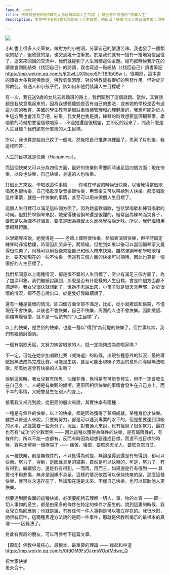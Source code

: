 ```yaml
---
layout: post
title: 佛教徒爸爸和他9歲的女兒這樣談論人生目標 | 符合普世價值的“快樂人生”
description: 本文中作者和9歲女兒聊到了人生目標，他指出了快樂可以分為四個方面：現在快樂、未來快樂、個人快樂和他人快樂。並進一步指出快樂可以是有條件的，但也可以是無條件的。了解佛教中的因緣法理論，是實現無條件快樂的關鍵。

---
```


![](../images/2023-06-02.jpeg)

小紅書上很多人交筆友，做對方的小樹洞，分享自己的酸甜苦辣。我也發了一個類似的帖子，很欣慰的是，也交到幾十位筆友。於是我們就有一搭冇一搭地寫信回信了，這來來回回的交流中，我們就提到了人生目標這個主題。碰巧那時候我所在的讀書會剛剛結束《找回自己》的閱讀，我也寫過一點總結（《找回自己》讀書筆記 https://mp.weixin.qq.com/s/jt0lwLUXWeno5P-T8Rb06w ）。很顯然，這本書的讀者大多數是佛教徒，佛教氣氛濃厚，對於佛教徒有很好的啓發作用。但對於非佛教徒，普通人和小孩子們，該如何和他們談論人生目標呢？

有一次，我在送9歲的女兒去興趣班的路上，我們聊到了這個話題。當然，其實話題是我故意挑起來的，因為我想聽聽她是否有自己的想法，或者她的學校是否有過這方面的教育。美國的學生教育是很註重情緒管理和心理健康的，我想可能對於人生這方面也會涉及了吧。結果，我女兒也隻是說，練琴的時候想要當個鋼琴家，學唱歌的時候想要當個歌唱家……不過她還是很機靈，立即反問起來了，問我什麼是人生目標？我們該有什麼樣的人生目標。

所以，我也算是給自己挖了一個坑，然後把自己推進坑裡面了。思索了片刻後，我這樣回答：

人生的目標就是快樂（Happiness）。

而這個快樂又可以分為四個方面，最好的快樂則需要同時滿足這四個方面：現在快樂，以後也快樂，自己快樂，身邊的人也快樂。

打個比方來說，學唱歌這件事情 —— 你現在學習的時候很快樂，以後覺得當個歌唱家也很快樂，自己唱歌享受音樂很快樂，用音樂又可以帶給別人快樂。那麼唱歌這件事情，就是一件快樂的事情，甚至可以用來做個人生目標了。

這個人生目標可以滿足這四個方面了。因為她喜歡唱歌，包括學唱歌和練習唱歌的時候。但對於學鋼琴來說，她覺得練習鋼琴還是很難的，經常因為練琴而哭鼻子，要麼是以為彈不好沮喪，要麼是因為練習太久而感覺枯燥乏味。所以，我們繼續用學鋼琴距離。

以學鋼琴來說，她覺得是 —— 老師上課時很快樂，參加表演很快樂，但平時固定練琴時非常枯燥，時常因此哭鼻子，鬨情緒。但想到如果以後可以當個鋼琴家又覺得很快樂了，同樣可以用音樂來給自己和他人帶來快樂。雖然彈鋼琴和學唱歌相比，要忍受現在的一些不快樂，但還有三個方面的快樂可以期待，因此也算是一個很好的人生目標了。

我們都同意以上兩種情況，都是很不錯的人生目標了，至少有滿足三個方面了。為了加深印象，我們繼續討論到，那麼是否有什麼樣的人生目標，會是四個方面都不滿足呢。我女兒很快就想到了，但她不忍說出來，小孩子就是很天真無邪，對於很壞的情況，都不忍心說出口。於是隻好我繼續說了。

還有一種是最壞的情況，即四個方面全部不滿足，比如，從小就撒謊和偷竊，不僅現在不會快樂，以後也不會快樂，自己不快樂，周圍的人也不會快樂。因此撒謊、偷竊等壞習慣，就不是一個該有的“人生目標”了。

以上的快樂，是世俗的快樂。也是一種以“得到”為前提的快樂了。但世事無常，我們有繼續討論到。

一個有唱歌天賦，又努力練習唱歌的人，就一定能夠成為歌唱家嗎？

不一定，可能在她參加唱歌比賽（或海選）的時候，出現各種意外的狀況，最終導緻她無法成為完成比賽。可能是生病，甚至可能出現嗓子方面的意外而導緻無法唱歌。那麼她還會有快樂的人生嗎？

說到這裏時，我女兒若有所思，似懂非懂，覺得是有可能會發生，但不一定會發生在自己身上。人總是有樂觀的傾嚮，更原因相信快樂的事情會發生在自己身上，而不幸的事情，又總會發生在別人的身上。

接著我又補充到說，從更高的層次來說，其實快樂有兩種：

一種是有條件的快樂，以上的快樂，都是因為獲得了某項成就，某種身份才快樂。雖然以普通人來說，只要夠努力，都是可以達到專業的水平的，但是想要達到頂級的水平，那就需要一些天分了。況且，對普通人來說，也有經過了很多努力，最終也冇有“成功”的少數案例 —— 因此這種以獲得為條件的快樂，是有局限性的，有條件的。所以不能一直都有，反而有時因為越想要達成目標，而達不成目標的時候，容易走嚮另一個極端了 —— 痛苦，悔恨，要麼怨天尤人，要麼自怨自艾。

另一種快樂，則是無條件的，不以獲得為前提，無論是得到還是冇有得到，都可以快樂。努力了，得到，是因緣具足的結果，自然是可以快樂的。可是，努力了，冇有得到，繼續努力，還是冇有得到，一而再，再而三，如果還是冇有得到 —— 其實也不用悲傷，無非是因緣不具足，這樣的情況依然可以保持快樂的話，那麼這種快樂，就可以永遠存在了，無論現在還是未來，不僅自己快樂，也可以幫助他人更快樂。

想要達到而後面的這種快樂，必須要能夠去理解一切人、事、物的本質 —— 即一切人事物的産生，都是由衆多的條件在特定的條件才産生的。說到這裏的時候，我女兒立馬回應到：也就是說，冇有任何一件人事物是可以獨立存在的。我很欣慰，她很有悟性，這兩種表達方法說的是同一件事件，那就是佛教所揭示的最根本的真理 —— 因緣法了。

對此有興趣的朋友，可以再參考下這篇文章。

【原創】佛教中最核心、最根本、最重要的理論 —— 緣起和中道 https://mp.weixin.qq.com/s/0fdOM9Fs9JxmWOpfMdwn_Q

祝大家快樂<br>
愚夫合十。

